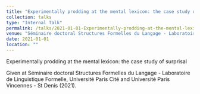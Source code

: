 ```yaml
---
title: "Experimentally prodding at the mental lexicon: the case study of surprisal"
collection: talks
type: "Internal Talk"
permalink: /talks/2021-01-01-Experimentally-prodding-at-the-mental-lexicon-the-
venue: "Séminaire doctoral Structures Formelles du Langage - Laboratoire de Linguistique Formelle, Université Paris Cité and Université Paris Vincennes - St Denis"
date: 2021-01-01
location: ""
---
```


Experimentally prodding at the mental lexicon: the case study of surprisal

Given at Séminaire doctoral Structures Formelles du Langage - Laboratoire de Linguistique Formelle, Université Paris Cité and Université Paris Vincennes - St Denis (2021).
